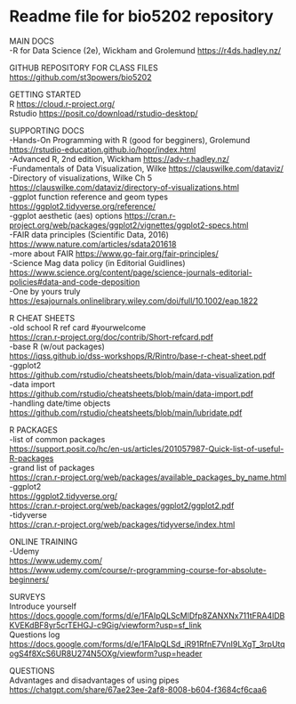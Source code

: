 # Readme file for bio5202 repository

MAIN DOCS<br>
-R for Data Science (2e), Wickham and Grolemund
https://r4ds.hadley.nz/

GITHUB REPOSITORY FOR CLASS FILES<br>
https://github.com/st3powers/bio5202

GETTING STARTED<br>
R https://cloud.r-project.org/<br>
Rstudio https://posit.co/download/rstudio-desktop/

SUPPORTING DOCS<br>
-Hands-On Programming with R (good for begginers), Grolemund
https://rstudio-education.github.io/hopr/index.html<br>
-Advanced R, 2nd edition, Wickham
https://adv-r.hadley.nz/<br>
-Fundamentals of Data Visualization, Wilke
https://clauswilke.com/dataviz/<br>
-Directory of visualizations, Wilke Ch 5 https://clauswilke.com/dataviz/directory-of-visualizations.html<br>
-ggplot function reference and geom types https://ggplot2.tidyverse.org/reference/<br>
-ggplot aesthetic (aes) options https://cran.r-project.org/web/packages/ggplot2/vignettes/ggplot2-specs.html<br>
-FAIR data principles (Scientific Data, 2016) https://www.nature.com/articles/sdata201618 <br>
-more about FAIR https://www.go-fair.org/fair-principles/<br>
-Science Mag data policy (in Editorial Guidlines) https://www.science.org/content/page/science-journals-editorial-policies#data-and-code-deposition<br>
-One by yours truly https://esajournals.onlinelibrary.wiley.com/doi/full/10.1002/eap.1822<br>

R CHEAT SHEETS<br>
-old school R ref card #yourwelcome <br>
https://cran.r-project.org/doc/contrib/Short-refcard.pdf<br>
-base R (w/out packages)<br>
https://iqss.github.io/dss-workshops/R/Rintro/base-r-cheat-sheet.pdf<br>
-ggplot2<br>
https://github.com/rstudio/cheatsheets/blob/main/data-visualization.pdf<br>
-data import<br>
https://github.com/rstudio/cheatsheets/blob/main/data-import.pdf<br>
-handling date/time objects<br>
https://github.com/rstudio/cheatsheets/blob/main/lubridate.pdf<br>

R PACKAGES<br>
-list of common packages<br>
https://support.posit.co/hc/en-us/articles/201057987-Quick-list-of-useful-R-packages<br>
-grand list of packages<br>
https://cran.r-project.org/web/packages/available_packages_by_name.html<br>
-ggplot2<br>
https://ggplot2.tidyverse.org/<br>
https://cran.r-project.org/web/packages/ggplot2/ggplot2.pdf<br>
-tidyverse<br>
https://cran.r-project.org/web/packages/tidyverse/index.html<br>

ONLINE TRAINING<br>
-Udemy<br>
https://www.udemy.com/<br>
https://www.udemy.com/course/r-programming-course-for-absolute-beginners/<br>

SURVEYS<br>
Introduce yourself<br>
https://docs.google.com/forms/d/e/1FAIpQLScMlDfp8ZANXNx711tFRA4lDBKVEKdBF8yr5crTEHGJ-c9Gig/viewform?usp=sf_link<br>
Questions log<br>
https://docs.google.com/forms/d/e/1FAIpQLSd_iR91RfnE7VnI9LXgT_3rpUtqogS4f8XcS6UR8U274N5OXg/viewform?usp=header<br>

QUESTIONS<br>
Advantages and disadvantages of using pipes<br>
https://chatgpt.com/share/67ae23ee-2af8-8008-b604-f3684cf6caa6<br>
 